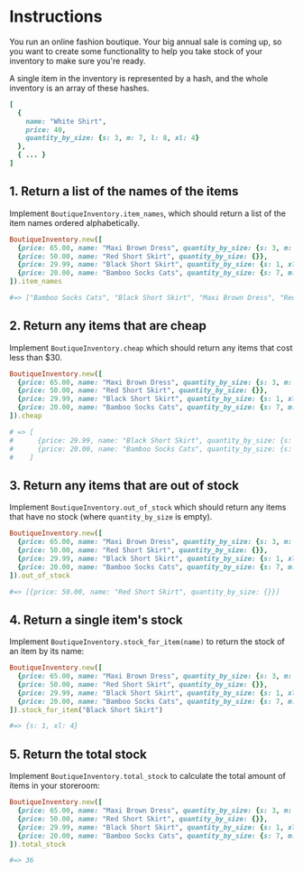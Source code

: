 # Instructions

You run an online fashion boutique. Your big annual sale is coming up, so you want to create some functionality to help you take stock of your inventory to make sure you're ready.

A single item in the inventory is represented by a hash, and the whole inventory is an array of these hashes.

```ruby
[
  {
    name: "White Shirt",
    price: 40,
    quantity_by_size: {s: 3, m: 7, l: 8, xl: 4}
  },
  { ... }
]
```

## 1. Return a list of the names of the items

Implement `BoutiqueInventory.item_names`, which should return a list of the item names ordered alphabetically.

```ruby
BoutiqueInventory.new([
  {price: 65.00, name: "Maxi Brown Dress", quantity_by_size: {s: 3, m: 7, l: 8, xl: 4}},
  {price: 50.00, name: "Red Short Skirt", quantity_by_size: {}},
  {price: 29.99, name: "Black Short Skirt", quantity_by_size: {s: 1, xl: 4}},
  {price: 20.00, name: "Bamboo Socks Cats", quantity_by_size: {s: 7, m: 2}}
]).item_names

#=> ["Bamboo Socks Cats", "Black Short Skirt", "Maxi Brown Dress", "Red Short Skirt"]
```

## 2. Return any items that are cheap

Implement `BoutiqueInventory.cheap` which should return any items that cost less than $30.

```ruby
BoutiqueInventory.new([
  {price: 65.00, name: "Maxi Brown Dress", quantity_by_size: {s: 3, m: 7, l: 8, xl: 4}},
  {price: 50.00, name: "Red Short Skirt", quantity_by_size: {}},
  {price: 29.99, name: "Black Short Skirt", quantity_by_size: {s: 1, xl: 4}},
  {price: 20.00, name: "Bamboo Socks Cats", quantity_by_size: {s: 7, m: 2}}
]).cheap

# => [
#      {price: 29.99, name: "Black Short Skirt", quantity_by_size: {s: 1, xl: 4}},
#      {price: 20.00, name: "Bamboo Socks Cats", quantity_by_size: {s: 7, m: 2}}
#    ]
```

## 3. Return any items that are out of stock

Implement `BoutiqueInventory.out_of_stock` which should return any items that have no stock (where `quantity_by_size` is empty).

```ruby
BoutiqueInventory.new([
  {price: 65.00, name: "Maxi Brown Dress", quantity_by_size: {s: 3, m: 7, l: 8, xl: 4}},
  {price: 50.00, name: "Red Short Skirt", quantity_by_size: {}},
  {price: 29.99, name: "Black Short Skirt", quantity_by_size: {s: 1, xl: 4}},
  {price: 20.00, name: "Bamboo Socks Cats", quantity_by_size: {s: 7, m: 2}}
]).out_of_stock

#=> [{price: 50.00, name: "Red Short Skirt", quantity_by_size: {}}]
```

## 4. Return a single item's stock

Implement `BoutiqueInventory.stock_for_item(name)` to return the stock of an item by its name:

```ruby
BoutiqueInventory.new([
  {price: 65.00, name: "Maxi Brown Dress", quantity_by_size: {s: 3, m: 7, l: 8, xl: 4}},
  {price: 50.00, name: "Red Short Skirt", quantity_by_size: {}},
  {price: 29.99, name: "Black Short Skirt", quantity_by_size: {s: 1, xl: 4}},
  {price: 20.00, name: "Bamboo Socks Cats", quantity_by_size: {s: 7, m: 2}}
]).stock_for_item("Black Short Skirt")

#=> {s: 1, xl: 4}
```

## 5. Return the total stock

Implement `BoutiqueInventory.total_stock` to calculate the total amount of items in your storeroom:

```ruby
BoutiqueInventory.new([
  {price: 65.00, name: "Maxi Brown Dress", quantity_by_size: {s: 3, m: 7, l: 8, xl: 4}},
  {price: 50.00, name: "Red Short Skirt", quantity_by_size: {}},
  {price: 29.99, name: "Black Short Skirt", quantity_by_size: {s: 1, xl: 4}},
  {price: 20.00, name: "Bamboo Socks Cats", quantity_by_size: {s: 7, m: 2}}
]).total_stock

#=> 36
```
